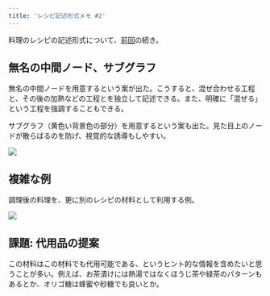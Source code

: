 ```yaml
---
title: 'レシピ記述形式メモ #2'
---
```

料理のレシピの記述形式について、[前回](https://r7kamura.com/articles/2022-05-13-mermaid-recipe-memo)の続き。

無名の中間ノード、サブグラフ
--------------

無名の中間ノードを用意するという案が出た。こうすると、混ぜ合わせる工程と、その後の加熱などの工程とを独立して記述できる。また、明確に「混ぜる」という工程を強調することもできる。

サブグラフ（黄色い背景色の部分）を用意するという案も出た。見た目上のノードが散らばるのを防げ、視覚的な誘導もしやすい。

![](https://lh5.googleusercontent.com/vMM4HdgBZt7ra3ufz4gv5U5kIU6eAdxs8nWM43uo5m7hGRU0Mq-iyC-fShSPeZ7ytatMaUNFgvqDFFVNclQ9kbbhEFMS1qwOuDe3W-TZ4CnhxjV5KnQZ80V5ErGLWJnWHNc_c-U4wlXXmwhOhBrpeeKhmc6GsopM_7nE2CysvSyIPFEPUK9K8MbF)

複雑な例
----

調理後の料理を、更に別のレシピの材料として利用する例。

![](https://lh3.googleusercontent.com/B-ndGsHSBjdX9Vd_EqgTgxXv5BzInziT_o6ixDyyzbHzelMzJgan1Srz47G5xWodrF8-eXC1VMbpmH-cD_0grNlskmJD56SrI2R9ovH3qhtkQq2mZgTQ43xuVdm8lzPS6yXUwLRatdAusPxe1yMJtoAJHTm8dbDzk-hrEvBI_-oC7zYgWi2uE3nA)

課題: 代用品の提案
----------

この材料はこの材料でも代用可能である、というヒント的な情報を含めたいと思うことが多い。例えば、お茶漬けには熱湯ではなくほうじ茶や緑茶のパターンもあるとか、オリゴ糖は蜂蜜や砂糖でも良いとか。
